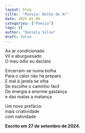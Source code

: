 ```yaml
---
layout: blog
title:  "Poesia: Bolha de Ar"
date: 2025-02-06
categories: ["Poesia"]
tags: []
author: "Daniely Silva"
draft: false
---
```

<section class="poesia">

Ao ar condicionado\
Vil e aburguesado\
O meu ódio eu declaro

Encerram-se numa bolha\
Para o calor não há preparo\
E mal á janela se olha\
Se escolhe o caminho fácil\
De energia a enorme gastança\
e das matas a matança

Um novo prefácio:\
mais criatividade\
com natividade
</section>

**Escrito em 27 de setembro de 2024.**
